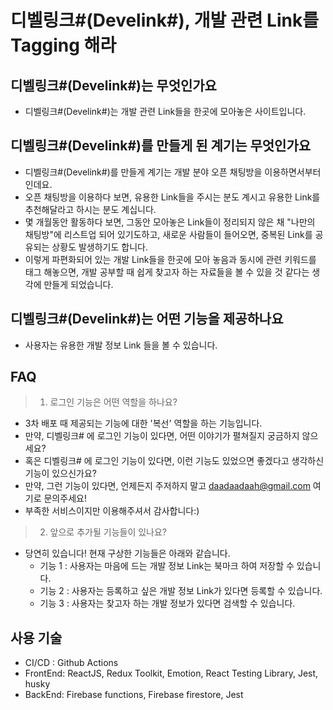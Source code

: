 # 디벨링크#(Develink#), 개발 관련 Link를 Tagging 해라

## 디벨링크#(Develink#)는 무엇인가요

- 디벨링크#(Develink#)는 개발 관련 Link들을 한곳에 모아놓은 사이트입니다.

## 디벨링크#(Develink#)를 만들게 된 계기는 무엇인가요

- 디벨링크#(Develink#)를 만들게 계기는 개발 분야 오픈 채팅방을 이용하면서부터인데요.
- 오픈 채팅방을 이용하다 보면, 유용한 Link들을 주시는 분도 계시고 유용한 Link를 추천해달라고 하시는 분도 계십니다.
- 몇 개월동안 활동하다 보면, 그동안 모아놓은 Link들이 정리되지 않은 채 "나만의 채팅방"에 리스트업 되어 있기도하고, 새로운 사람들이 들어오면, 중복된 Link를 공유되는 상황도 발생하기도 합니다.
- 이렇게 파편화되어 있는 개발 Link들을 한곳에 모아 놓음과 동시에 관련 키워드를 태그 해놓으면, 개발 공부할 때 쉽게 찾고자 하는 자료들을 볼 수 있을 것 같다는 생각에 만들게 되었습니다.

## 디벨링크#(Develink#)는 어떤 기능을 제공하나요

- 사용자는 유용한 개발 정보 Link 들을 볼 수 있습니다.

## FAQ

> 1. 로그인 기능은 어떤 역할을 하나요?

- 3차 배포 때 제공되는 기능에 대한 '복선' 역할을 하는 기능입니다.
- 만약, 디벨링크# 에 로그인 기능이 있다면, 어떤 이야기가 펼쳐질지 궁금하지 않으세요?
- 혹은 디벨링크# 에 로그인 기능이 있다면, 이런 기능도 있었으면 좋겠다고 생각하신 기능이 있으신가요?
- 만약, 그런 기능이 있다면, 언제든지 주저하지 말고 daadaadaah@gmail.com 여기로 문의주세요!
- 부족한 서비스이지만 이용해주셔서 감사합니다:)

> 2. 앞으로 추가될 기능들이 있나요?

- 당연히 있습니다! 현재 구상한 기능들은 아래와 같습니다.
  - 기능 1 :  사용자는 마음에 드는 개발 정보 Link는 북마크 하여 저장할 수 있습니다.
  - 기능 2 : 사용자는 등록하고 싶은 개발 정보 Link가 있다면 등록할 수 있습니다.
  - 기능 3 : 사용자는 찾고자 하는 개발 정보가 있다면 검색할 수 있습니다.

## 사용 기술

- CI/CD : Github Actions
- FrontEnd: ReactJS, Redux Toolkit, Emotion, React Testing Library, Jest, husky
- BackEnd: Firebase functions, Firebase firestore, Jest
